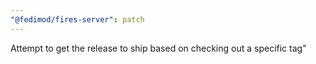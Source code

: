 ```yaml
---
"@fedimod/fires-server": patch
---
```


Attempt to get the release to ship based on checking out a specific tag"
